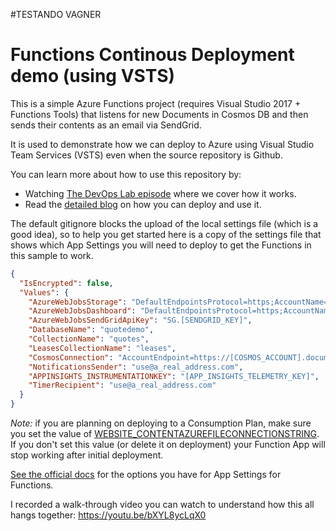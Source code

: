 
#TESTANDO VAGNER 
# Functions Continous Deployment demo (using VSTS)

This is a simple Azure Functions project (requires Visual Studio 2017 + Functions Tools) that listens for new Documents in Cosmos DB and then sends their contents as an email via SendGrid.

It is used to demonstrate how we can deploy to Azure using Visual Studio Team Services (VSTS) even when the source repository is Github.

You can learn more about how to use this repository by:

- Watching [The DevOps Lab episode](https://channel9.msdn.com/Shows/DevOps-Lab/Deploying-Azure-Functions-with-VSTS) where we cover how it works.
- Read the [detailed blog](https://blog.siliconvalve.com/2018/05/03/multi-environment-deployments-for-compiled-c-azure-functions-with-vsts-release-management/) on how you can deploy and use it.

The default gitignore blocks the upload of the local settings file (which is a good idea), so to help you get started here is a copy of the settings file that shows which App Settings you will need to deploy to get the Functions in this sample to work.

```json
{
  "IsEncrypted": false,
  "Values": {
    "AzureWebJobsStorage": "DefaultEndpointsProtocol=https;AccountName=[ACCOUNT_NAME];AccountKey=[ACCOUNT_KEY]",
    "AzureWebJobsDashboard": "DefaultEndpointsProtocol=https;AccountName=[ACCOUNT_NAME];AccountKey=[ACCOUNT_KEY]",
    "AzureWebJobsSendGridApiKey": "SG.[SENDGRID_KEY]",
    "DatabaseName": "quotedemo",
    "CollectionName": "quotes",
    "LeasesCollectionName": "leases",
    "CosmosConnection": "AccountEndpoint=https://[COSMOS_ACCOUNT].documents.azure.com:443/;AccountKey=[COSMOS_KEY]",
    "NotificationsSender": "use@a_real_address.com",
    "APPINSIGHTS_INSTRUMENTATIONKEY": "[APP_INSIGHTS_TELEMETRY_KEY]",
    "TimerRecipient": "use@a_real_address.com"
  }
}
```

*Note:* if you are planning on deploying to a Consumption Plan, make sure you set the value of [WEBSITE_CONTENTAZUREFILECONNECTIONSTRING](https://docs.microsoft.com/en-us/azure/azure-functions/functions-app-settings#websitecontentazurefileconnectionstring). If you don't set this value (or delete it on deployment) your Function App will stop working after initial deployment.

[See the official docs](https://docs.microsoft.com/en-us/azure/azure-functions/functions-app-settings) for the options you have for App Settings for Functions.

I recorded a walk-through video you can watch to understand how this all hangs together: https://youtu.be/bXYL8ycLqX0
